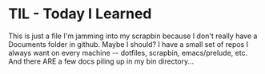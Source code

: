# TIL - Today I Learned
This is just a file I'm jamming into my scrapbin because I don't really have a
Documents folder in github. Maybe I should? I have a small set of repos I always
want on every machine -- dotfiles, scrapbin, emacs/prelude, etc. And there ARE a
few docs piling up in my bin directory...
